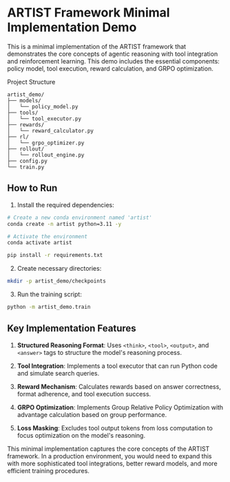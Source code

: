 # ARTIST Framework Minimal Implementation Demo
This is a minimal implementation of the ARTIST framework that demonstrates the core concepts of agentic reasoning with tool integration and reinforcement learning. This demo includes the essential components: policy model, tool execution, reward calculation, and GRPO optimization.

Project Structure
```
artist_demo/
├── models/
│   └── policy_model.py
├── tools/
│   └── tool_executor.py
├── rewards/
│   └── reward_calculator.py
├── rl/
│   └── grpo_optimizer.py
├── rollout/
│   └── rollout_engine.py
├── config.py
└── train.py
```

## How to Run

1. Install the required dependencies:
```bash
# Create a new conda environment named 'artist'
conda create -n artist python=3.11 -y

# Activate the environment
conda activate artist

pip install -r requirements.txt

```

2. Create necessary directories:
```bash
mkdir -p artist_demo/checkpoints
```

3. Run the training script:
```bash
python -m artist_demo.train
```

## Key Implementation Features

1. **Structured Reasoning Format**: Uses `<think>`, `<tool>`, `<output>`, and `<answer>` tags to structure the model's reasoning process.

2. **Tool Integration**: Implements a tool executor that can run Python code and simulate search queries.

3. **Reward Mechanism**: Calculates rewards based on answer correctness, format adherence, and tool execution success.

4. **GRPO Optimization**: Implements Group Relative Policy Optimization with advantage calculation based on group performance.

5. **Loss Masking**: Excludes tool output tokens from loss computation to focus optimization on the model's reasoning.

This minimal implementation captures the core concepts of the ARTIST framework. In a production environment, you would need to expand this with more sophisticated tool integrations, better reward models, and more efficient training procedures.

